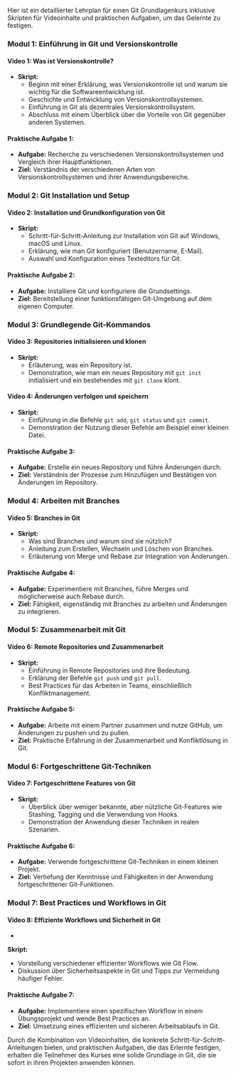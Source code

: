 Hier ist ein detaillierter Lehrplan für einen Git Grundlagenkurs inklusive Skripten für Videoinhalte und praktischen Aufgaben, um das Gelernte zu festigen.

### Modul 1: Einführung in Git und Versionskontrolle

#### Video 1: Was ist Versionskontrolle?
- **Skript:**
  - Beginn mit einer Erklärung, was Versionskontrolle ist und warum sie wichtig für die Softwareentwicklung ist.
  - Geschichte und Entwicklung von Versionskontrollsystemen.
  - Einführung in Git als dezentrales Versionskontrollsystem.
  - Abschluss mit einem Überblick über die Vorteile von Git gegenüber anderen Systemen.

#### Praktische Aufgabe 1:
- **Aufgabe:** Recherche zu verschiedenen Versionskontrollsystemen und Vergleich ihrer Hauptfunktionen.
- **Ziel:** Verständnis der verschiedenen Arten von Versionskontrollsystemen und ihrer Anwendungsbereiche.

### Modul 2: Git Installation und Setup

#### Video 2: Installation und Grundkonfiguration von Git
- **Skript:**
  - Schritt-für-Schritt-Anleitung zur Installation von Git auf Windows, macOS und Linux.
  - Erklärung, wie man Git konfiguriert (Benutzername, E-Mail).
  - Auswahl und Konfiguration eines Texteditors für Git.

#### Praktische Aufgabe 2:
- **Aufgabe:** Installiere Git und konfiguriere die Grundsettings.
- **Ziel:** Bereitstellung einer funktionsfähigen Git-Umgebung auf dem eigenen Computer.

### Modul 3: Grundlegende Git-Kommandos

#### Video 3: Repositories initialisieren und klonen
- **Skript:**
  - Erläuterung, was ein Repository ist.
  - Demonstration, wie man ein neues Repository mit `git init` initialisiert und ein bestehendes mit `git clone` klont.

#### Video 4: Änderungen verfolgen und speichern
- **Skript:**
  - Einführung in die Befehle `git add`, `git status` und `git commit`.
  - Demonstration der Nutzung dieser Befehle am Beispiel einer kleinen Datei.

#### Praktische Aufgabe 3:
- **Aufgabe:** Erstelle ein neues Repository und führe Änderungen durch.
- **Ziel:** Verständnis der Prozesse zum Hinzufügen und Bestätigen von Änderungen im Repository.

### Modul 4: Arbeiten mit Branches

#### Video 5: Branches in Git
- **Skript:**
  - Was sind Branches und warum sind sie nützlich?
  - Anleitung zum Erstellen, Wechseln und Löschen von Branches.
  - Erläuterung von Merge und Rebase zur Integration von Änderungen.

#### Praktische Aufgabe 4:
- **Aufgabe:** Experimentiere mit Branches, führe Merges und möglicherweise auch Rebase durch.
- **Ziel:** Fähigkeit, eigenständig mit Branches zu arbeiten und Änderungen zu integrieren.

### Modul 5: Zusammenarbeit mit Git

#### Video 6: Remote Repositories und Zusammenarbeit
- **Skript:**
  - Einführung in Remote Repositories und ihre Bedeutung.
  - Erklärung der Befehle `git push` und `git pull`.
  - Best Practices für das Arbeiten in Teams, einschließlich Konfliktmanagement.

#### Praktische Aufgabe 5:
- **Aufgabe:** Arbeite mit einem Partner zusammen und nutze GitHub, um Änderungen zu pushen und zu pullen.
- **Ziel:** Praktische Erfahrung in der Zusammenarbeit und Konfliktlösung in Git.

### Modul 6: Fortgeschrittene Git-Techniken

#### Video 7: Fortgeschrittene Features von Git
- **Skript:**
  - Überblick über weniger bekannte, aber nützliche Git-Features wie Stashing, Tagging und die Verwendung von Hooks.
  - Demonstration der Anwendung dieser Techniken in realen Szenarien.

#### Praktische Aufgabe 6:
- **Aufgabe:** Verwende fortgeschrittene Git-Techniken in einem kleinen Projekt.
- **Ziel:** Vertiefung der Kenntnisse und Fähigkeiten in der Anwendung fortgeschrittener Git-Funktionen.

### Modul 7: Best Practices und Workflows in Git

#### Video 8: Effiziente Workflows und Sicherheit in Git
-

 **Skript:**
  - Vorstellung verschiedener effizienter Workflows wie Git Flow.
  - Diskussion über Sicherheitsaspekte in Git und Tipps zur Vermeidung häufiger Fehler.

#### Praktische Aufgabe 7:
- **Aufgabe:** Implementiere einen spezifischen Workflow in einem Übungsprojekt und wende Best Practices an.
- **Ziel:** Umsetzung eines effizienten und sicheren Arbeitsablaufs in Git.

Durch die Kombination von Videoinhalten, die konkrete Schritt-für-Schritt-Anleitungen bieten, und praktischen Aufgaben, die das Erlernte festigen, erhalten die Teilnehmer des Kurses eine solide Grundlage in Git, die sie sofort in ihren Projekten anwenden können.